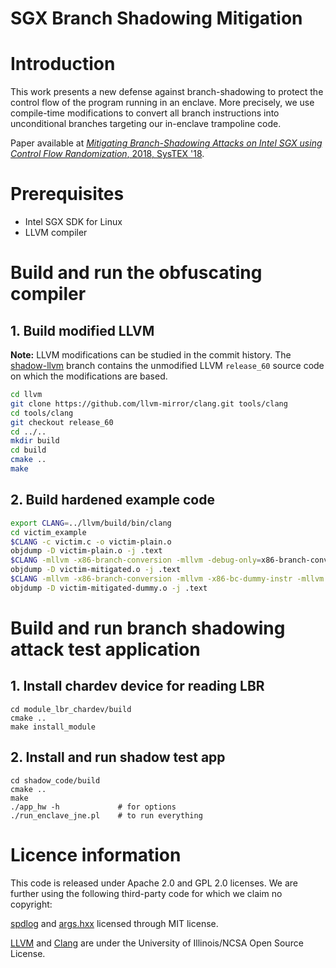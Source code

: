# SGX Branch Shadowing Mitigation

# Introduction 
This work presents a new defense against branch-shadowing to protect the control flow of the program running in an enclave. More precisely, we use compile-time modifications to convert all branch instructions into unconditional branches targeting our in-enclave trampoline code. 

Paper available at [*Mitigating Branch-Shadowing Attacks on Intel SGX using Control Flow Randomization*, 2018, SysTEX '18](https://doi.org/10.1145/3268935.3268940).

# Prerequisites

- Intel SGX SDK for Linux
- LLVM compiler

# Build and run the obfuscating compiler

## 1. Build modified LLVM

**Note:** LLVM modifications can be studied in the commit history. The [shadow-llvm](https://github.com/SSGAalto/sgx-branch-shadowing-mitigation/tree/shadow-llvm) branch contains the unmodified LLVM `release_60` source code on which the modifications are based.

```bash
cd llvm
git clone https://github.com/llvm-mirror/clang.git tools/clang
cd tools/clang
git checkout release_60
cd ../..
mkdir build
cd build
cmake ..
make
```

## 2. Build hardened example code

```bash
export CLANG=../llvm/build/bin/clang
cd victim_example
$CLANG -c victim.c -o victim-plain.o
objdump -D victim-plain.o -j .text
$CLANG -mllvm -x86-branch-conversion -mllvm -debug-only=x86-branch-conversion -c victim.c -o victim-mitigated.o
objdump -D victim-mitigated.o -j .text
$CLANG -mllvm -x86-branch-conversion -mllvm -x86-bc-dummy-instr -mllvm -debug-only=x86-branch-conversion -c victim.c -o victim-mitigated-dummy.o
objdump -D victim-mitigated-dummy.o -j .text
```

# Build and run branch shadowing attack test application

## 1. Install chardev device for reading LBR

```
cd module_lbr_chardev/build
cmake ..
make install_module
```

## 2. Install and run shadow test app

```
cd shadow_code/build
cmake ..
make
./app_hw -h             # for options
./run_enclave_jne.pl    # to run everything
```

# Licence information
This code is released under Apache 2.0 and GPL 2.0 licenses. We are further using the following third-party code for which we claim no copyright:

[spdlog](https://github.com/gabime/spdlog) and [args.hxx](https://github.com/Taywee/args) licensed through MIT license.

[LLVM](https://llvm.org) and [Clang](https://clang.llvm.org) are under the University of 
Illinois/NCSA Open Source License.
